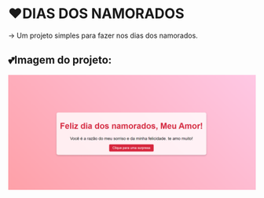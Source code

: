 # ❤DIAS DOS NAMORADOS

-> Um projeto simples para fazer nos dias dos namorados. 

## 💕Imagem do projeto: 
![alt text](img/image.png)
